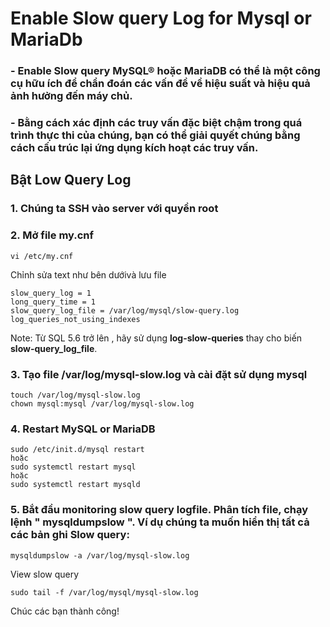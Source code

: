 # Enable Slow query Log for Mysql or MariaDb


### -  Enable Slow query MySQL® hoặc MariaDB có thể là một công cụ hữu ích để chẩn đoán các vấn đề về hiệu suất và hiệu quả ảnh hưởng đến máy chủ.

 ### - Bằng cách xác định các truy vấn đặc biệt chậm trong quá trình thực thi của chúng, bạn có thể giải quyết chúng bằng cách cấu trúc lại ứng dụng kích hoạt các truy vấn.

## Bật Low Query Log

### 1. Chúng ta SSH vào server với quyền root
### 2. Mở file my.cnf 
```
vi /etc/my.cnf
```
Chỉnh sửa text như bên dướivà lưu file
```
slow_query_log = 1
long_query_time = 1
slow_query_log_file = /var/log/mysql/slow-query.log
log_queries_not_using_indexes
```

Note:
Từ SQL 5.6 trở lên , hãy sử dụng **log-slow-queries** thay cho biến **slow-query_log_file**.

### 3. Tạo file /var/log/mysql-slow.log và cài đặt sử dụng mysql
```
touch /var/log/mysql-slow.log
chown mysql:mysql /var/log/mysql-slow.log
```
### 4. Restart MySQL or MariaDB
```
sudo /etc/init.d/mysql restart
hoặc
sudo systemctl restart mysql
hoặc
sudo systemctl restart mysqld
```
### 5. Bắt đầu monitoring slow query logfile. Phân tích file, chạy lệnh " mysqldumpslow ". Ví dụ chúng ta muốn hiển thị tất cả các bản ghi Slow query:
```
mysqldumpslow -a /var/log/mysql-slow.log
```
View slow query
```
sudo tail -f /var/log/mysql/mysql-slow.log
```


Chúc các bạn thành công!